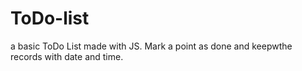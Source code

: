 # ToDo-list
a basic ToDo List made with JS. Mark a point as done and keepwthe records with date and time.
